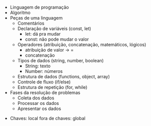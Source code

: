 - Linguagem de programação
- Algoritmo
- Peças de uma linguagem
    - Comentários
    - Declaração de variáveis (const, let)
        - let: dá pra mudar
        - const: não pode mudar o valor
    - Operadores (atribuição, concatenação, matemáticos, lógicos)
        - atribuição de valor -> =
        - concatenação
    - Tipos de dados (string, number, boolean)
        - String: texto
        - Number: números
    - Estrutura de dados (functions, object, array)
    - Controle de fluxo (if/else)
    - Estrutura de repetição (for, while)
- Fases da resolução de problemas
    - Coleta dos dados
    - Processar os dados
    - Apresentar os dados

* Chaves: local
fora de chaves: global
